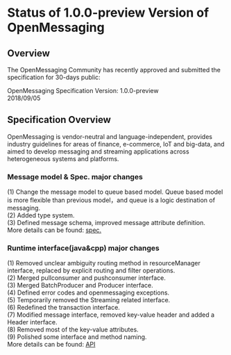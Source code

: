 # Status of 1.0.0-preview Version of OpenMessaging


## Overview
The OpenMessaging Community has recently approved and submitted the specification for 30-days public:

OpenMessaging Specification Version: 1.0.0-preview    
2018/09/05    

## Specification Overview

OpenMessaging is vendor-neutral and language-independent, provides industry guidelines for areas of finance, e-commerce, IoT and big-data, and aimed to develop messaging and streaming applications across heterogeneous systems and platforms.     

### Message model & Spec. major changes

(1) Change the message model to queue based model. Queue based model is more flexible than previous model，and queue is a logic destination of messaging.    
(2) Added type system.    
(3) Defined message schema, improved message attribute definition.   
More details can be found: [spec.](https://github.com/openmessaging/specification/blob/master/specification-schema.md)   


### Runtime interface(java&cpp) major changes
(1) Removed unclear ambiguity routing method in resourceManager interface, replaced by explicit routing and filter operations.    
(2) Merged pullconsumer and pushconsumer interface.    
(3) Merged BatchProducer and Producer interface.     
(4) Defined error codes and openmessaging exceptions.     
(5) Temporarily removed the Streaming related interface.     
(6) Redefined the transaction interface.     
(7) Modified message interface, removed key-value header and added a Header interface.     
(8) Removed most of the key-value attributes.    
(9) Polished some interface and method naming.   
More details can be found: [API](http://openmessaging.cloud/openmessaging-java/)   
 